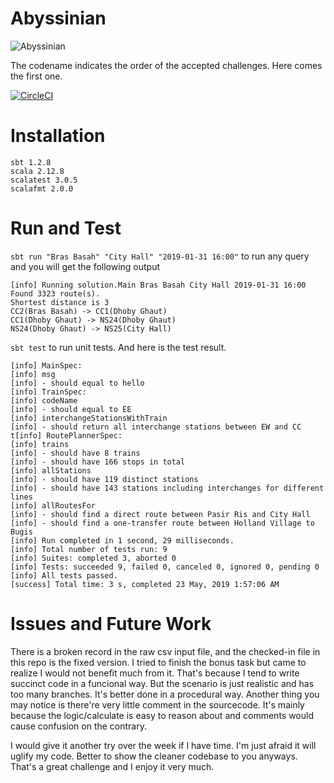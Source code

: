 # Abyssinian

![Abyssinian](http://www.pethealthnetwork.com/sites/default/files/styles/large/public/the-abyssinian.jpg "Abyssinian Cat")

The codename indicates the order of the accepted challenges. Here comes the first one.

[![CircleCI](https://circleci.com/gh/zh3w4ng/abyssinian.svg?style=svg)](https://circleci.com/gh/zh3w4ng/abyssinian)

# Installation

```
sbt 1.2.8
scala 2.12.8
scalatest 3.0.5
scalafmt 2.0.0
```

# Run and Test

`sbt run "Bras Basah" "City Hall" "2019-01-31 16:00"` to run any query and you will get the following output
```
[info] Running solution.Main Bras Basah City Hall 2019-01-31 16:00
Found 3323 route(s).
Shortest distance is 3
CC2(Bras Basah) -> CC1(Dhoby Ghaut)
CC1(Dhoby Ghaut) -> NS24(Dhoby Ghaut)
NS24(Dhoby Ghaut) -> NS25(City Hall)
```

`sbt test` to run unit tests. And here is the test result.
```
[info] MainSpec:
[info] msg
[info] - should equal to hello
[info] TrainSpec:
[info] codeName
[info] - should equal to EE
[info] interchangeStationsWithTrain
[info] - should return all interchange stations between EW and CC
t[info] RoutePlannerSpec:
[info] trains
[info] - should have 8 trains
[info] - should have 166 stops in total
[info] allStations
[info] - should have 119 distinct stations
[info] - should have 143 stations including interchanges for different lines
[info] allRoutesFor
[info] - should find a direct route between Pasir Ris and City Hall
[info] - should find a one-transfer route between Holland Village to Bugis
[info] Run completed in 1 second, 29 milliseconds.
[info] Total number of tests run: 9
[info] Suites: completed 3, aborted 0
[info] Tests: succeeded 9, failed 0, canceled 0, ignored 0, pending 0
[info] All tests passed.
[success] Total time: 3 s, completed 23 May, 2019 1:57:06 AM
```
# Issues and Future Work

There is a broken record in the raw csv input file, and the checked-in file in this repo is the fixed version. I tried to finish the bonus task but came to realize I would not benefit much from it. That's because I tend to write succinct code in a funcional way. But the scenario is just realistic and has too many branches. It's better done in a procedural way. Another thing you may notice is there're very little comment in the sourcecode. It's mainly because the logic/calculate is easy to reason about and comments would cause confusion on the contrary.

I would give it another try over the week if I have time. I'm just afraid it will uglify my code. Better to show the cleaner codebase to you anyways. That's a great challenge and I enjoy it very much.

